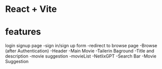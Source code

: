 # React + Vite

# features

login signup page
    -sign in/sign up form
    -redirect to browse page
-Browse (after Authentication)
    -Header
    -Main Movie
        -Tailerin Baground
        -Title and description
        -movie suggestion
            -movieList
-NetlixGPT
    -Search Bar
    -Movie Suggestion